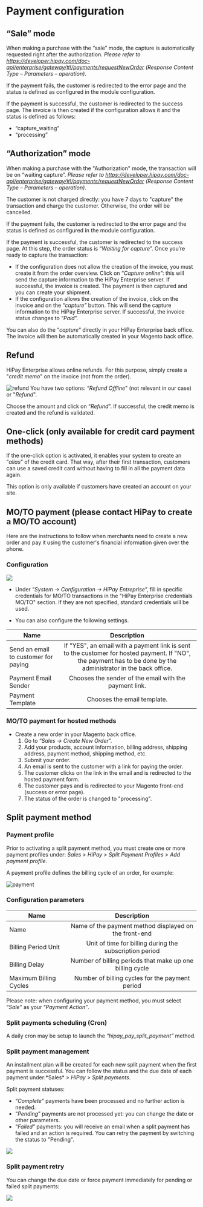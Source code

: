 # Payment configuration

## “Sale” mode

When making a purchase with the “sale” mode, the capture is automatically requested right after the authorization. *Please refer to https://developer.hipay.com/doc-api/enterprise/gateway/#!/payments/requestNewOrder (Response Content Type – Parameters – operation)*.

If the payment fails, the customer is redirected to the error page and the status is defined as configured in the module configuration.

If the payment is successful, the customer is redirected to the success page. The invoice is then created if the configuration allows it and the status is defined as follows:

-   “capture_waiting”
-   “processing”

## “Authorization” mode

When making a purchase with the "Authorization" mode, the transaction will be on “waiting capture”. *Please refer to https://developer.hipay.com/doc-api/enterprise/gateway/#!/payments/requestNewOrder (Response Content Type – Parameters – operation)*.

The customer is not charged directly: you have 7 days to "capture" the transaction and charge the customer. Otherwise, the order will be cancelled.

If the payment fails, the customer is redirected to the error page and the status is defined as configured in the module configuration.

If the payment is successful, the customer is redirected to the success page. At this step, the order status is “*Waiting for capture*”. Once you’re ready to capture the transaction:

-   If the configuration does not allow the creation of the invoice, you must create it from the order overview. Click on
    “*Capture online*”: this will send the capture information to the HiPay Enterprise server. If successful, the invoice is created.
    The payment is then captured and you can create your shipment.
-   If the configuration allows the creation of the invoice, click on the invoice and on the “*capture”* button. This will send the capture information to the HiPay Enterprise server. If successful, the invoice status changes to “*Paid*”.

You can also do the “*capture*” directly in your HiPay Enterprise back office. The invoice will then be automatically created in your Magento back office.

## Refund

HiPay Enterprise allows online refunds. For this purpose, simply create a "*credit memo*" on the invoice (not from the order).

![refund](images/image12.png)
You have two options: “*Refund Offline*" (not relevant in our case) or "*Refund*".

Choose the amount and click on “*Refund*”. If successful, the credit memo is created and the refund is validated.

## One-click (only available for credit card payment methods)

If the one-click option is activated, it enables your system to create an “*alias*” of the credit card. That way, after their first transaction, customers can use a saved credit card without having to fill in all the payment data again.

This option is only available if customers have created an account on your site.

## MO/TO payment (please contact HiPay to create a MO/TO account)

Here are the instructions to follow when merchants need to create a new order and pay it using the customer's financial information given over the phone.

### Configuration

![](images/image-moto.png)

- Under “*System -&gt; Configuration -&gt; HiPay Entreprise*”, fill in specific credentials for MO/TO transactions in the
    "HiPay Enterprise credentials MO/TO" section. If they are not specified, standard credentials will be used.

- You can also configure the following settings.

|  Name    | Description|
|----------|:-------------:|
|  Send an email to customer for paying    |  If "YES", an email with a payment link is sent to the customer for hosted payment. If "NO", the payment has to be done by the administrator in the back office.
|  Payment Email Sender   | Chooses the sender of the email with the payment link.
|  Payment Template   | Chooses the email template.

### MO/TO payment for hosted methods

- Create a new order in your Magento back office.
    1.  Go to “*Sales -&gt; Create New Order*”.
    2.  Add your products, account information, billing address,
        shipping address, payment method, shipping method, etc.
    3.  Submit your order.
    4.  An email is sent to the customer with a link for paying the order.
    5.  The customer clicks on the link in the email and is redirected to the hosted payment form.
    6.  The customer pays and is redirected to your Magento front-end (success or error page).
    7.  The status of the order is changed to "processing".

## Split payment method

### Payment profile

Prior to activating a split payment method, you must create one or more
payment profiles under: *Sales &gt; HiPay &gt; Split Payment Profiles &gt; Add payment profile*.

A payment profile defines the billing cycle of an order, for example:

![payment](images/image13.png)

### Configuration parameters

|Name|                     Description
|----------|:-------------:|
|Name|                     Name of the payment method displayed on the front-end
|Billing Period Unit|      Unit of time for billing during the subscription period
|Billing Delay|             Number of billing periods that make up one billing cycle
|Maximum Billing Cycles |   Number of billing cycles for the payment period

Please note: when configuring your payment method, you must select “*Sale”* as your “*Payment Action”*.

### Split payments scheduling (Cron)

A daily cron may be setup to launch the “*hipay_pay_split_payment”* method.

### Split payment management

An installment plan will be created for each new split payment when the first payment is successful. You can follow the status and the due date of each payment under:\*Sales* *&gt;* *HiPay* *&gt; Split payments*.

Split payment statuses:

-   “*Complete*” payments have been processed and no further action is needed.
-   “*Pending*” payments are not processed yet: you can change the date or other parameters.
-   “*Failed*” payments: you will receive an email when a split payment has failed and an action is required. You can retry the payment by switching the status to "Pending".

![](images/image14.jpg)

### Split payment retry

You can change the due date or force payment immediately for pending or failed split payments:

![](images/image15.png)
